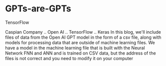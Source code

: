 # GPTs-are-GPTs
TensorFlow

Caspian Company .. Open AI .. TensorFlow .. Keras
In this blog, we'll include files of data from the Open AI GPT model in the form of a csv file, along with models for processing data that are outside of machine learning files. 
We have a model in the machine learning file that is built with the Neural Network FNN and ANN and is trained on CSV data, but the address of the files is not correct and you need to modify it on your computer
